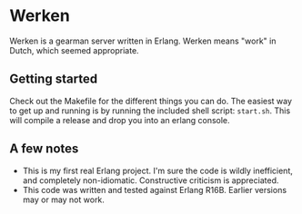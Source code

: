 Werken
=====

Werken is a gearman server written in Erlang.  Werken means "work"
in Dutch, which seemed appropriate.

Getting started
---------------
Check out the Makefile for the different things you can do.  The easiest way to get up and running is by running the included shell script:  ```start.sh```.  This will compile a release and drop you into an erlang console.

A few notes
---------------
* This is my first real Erlang project.  I'm sure the code is wildly inefficient, and completely non-idiomatic.  Constructive criticism is appreciated.
* This code was written and tested against Erlang R16B. Earlier versions may or may not work.
